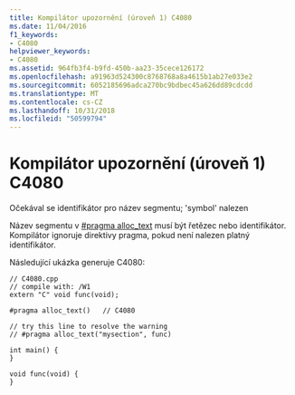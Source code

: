 ```yaml
---
title: Kompilátor upozornění (úroveň 1) C4080
ms.date: 11/04/2016
f1_keywords:
- C4080
helpviewer_keywords:
- C4080
ms.assetid: 964fb3f4-b9fd-450b-aa23-35cece126172
ms.openlocfilehash: a91963d524300c8768768a8a4615b1ab27e033e2
ms.sourcegitcommit: 6052185696adca270bc9bdbec45a626dd89cdcdd
ms.translationtype: MT
ms.contentlocale: cs-CZ
ms.lasthandoff: 10/31/2018
ms.locfileid: "50599794"
---
```

# <a name="compiler-warning-level-1-c4080"></a>Kompilátor upozornění (úroveň 1) C4080

Očekával se identifikátor pro název segmentu; 'symbol' nalezen

Název segmentu v [#pragma alloc_text](../../preprocessor/alloc-text.md) musí být řetězec nebo identifikátor. Kompilátor ignoruje direktivy pragma, pokud není nalezen platný identifikátor.

Následující ukázka generuje C4080:

```
// C4080.cpp
// compile with: /W1
extern "C" void func(void);

#pragma alloc_text()   // C4080

// try this line to resolve the warning
// #pragma alloc_text("mysection", func)

int main() {
}

void func(void) {
}
```